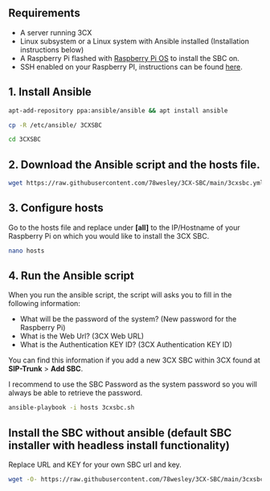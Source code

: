 ## Requirements
- A server running 3CX
- Linux subsystem or a Linux system with Ansible installed (Installation instructions below)
- A Raspberry Pi flashed with [Raspberry Pi OS](https://www.raspberrypi.org/downloads/raspberry-pi-os/) to install the SBC on.
- SSH enabled on your Raspberry PI, instructions can be found [here](https://www.raspberrypi.org/documentation/remote-access/ssh/README.md).

## 1. Install Ansible
```sh
apt-add-repository ppa:ansible/ansible && apt install ansible
```
```sh
cp -R /etc/ansible/ 3CXSBC
```
```sh
cd 3CXSBC
```
## 2. Download the Ansible script and the hosts file.
```sh
wget https://raw.githubusercontent.com/78wesley/3CX-SBC/main/3cxsbc.yml && wget https://raw.githubusercontent.com/78wesley/3CX-SBC/main/hosts
```
## 3. Configure hosts
Go to the hosts file and replace <ip> under **[all]** to the IP/Hostname of your Raspberry Pi on which you would like to install the 3CX SBC.  
```sh
nano hosts
```
## 4. Run the Ansible script
When you run the ansible script, the script will asks you to fill in the following information:
- What will be the password of the system? (New password for the Raspberry Pi)
- What is the Web Url? (3CX Web URL)
- What is the Authentication KEY ID? (3CX Authentication KEY ID)

You can find this information if you add a new 3CX SBC within 3CX found at **SIP-Trunk** > **Add SBC**. 

I recommend to use the SBC Password as the system password so you will always be able to retrieve the password.
```sh
ansible-playbook -i hosts 3cxsbc.sh
```
## Install the SBC without ansible (default SBC installer with headless install functionality)
Replace URL and KEY for your own SBC url and key.
```sh
wget -O- https://raw.githubusercontent.com/78wesley/3CX-SBC/main/3cxsbc.sh | bash /dev/stdin -u "URL" -k "KEY" -a 1
```
